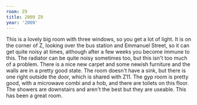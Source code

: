 ```yaml
---
room: Z9
title: 2009 Z9
year: '2009'
---
```


This is a lovely big room with three windows, so you get a lot of light.  It is on the corner of Z, looking over the bus station and Emmanuel Street, so it can get quite noisy at times, although after a few weeks you become immune to this.  The radiator can be quite noisy sometimes too, but this isn't too much of a problem.  There is a nice new carpet and some newish furniture and the walls are in a pretty good state.  The room doesn't have a sink, but there is one right outside the door, which is shared with Z11.  The gyp room is pretty good, with a microwave combi and a hob, and there are toilets on this floor.  The showers are downstairs and aren't the best but they are useable.  This has been a great room.